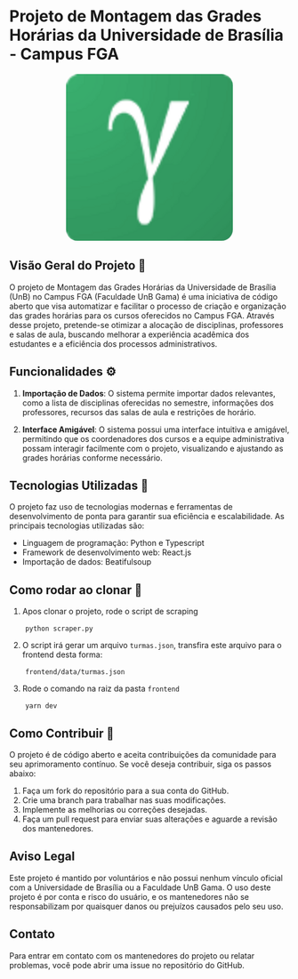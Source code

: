 # Projeto de Montagem das Grades Horárias da Universidade de Brasília - Campus FGA

<p align="center">
  <img src="frontend/public/gama.png" alt="Prompts" width="300" style="border-radius: 20px;"/>
</p>

## Visão Geral do Projeto 🔎

O projeto de Montagem das Grades Horárias da Universidade de Brasília (UnB) no Campus FGA (Faculdade UnB Gama) é uma iniciativa de código aberto que visa automatizar e facilitar o processo de criação e organização das grades horárias para os cursos oferecidos no Campus FGA. Através desse projeto, pretende-se otimizar a alocação de disciplinas, professores e salas de aula, buscando melhorar a experiência acadêmica dos estudantes e a eficiência dos processos administrativos.

## Funcionalidades ⚙️

1. **Importação de Dados**: O sistema permite importar dados relevantes, como a lista de disciplinas oferecidas no semestre, informações dos professores, recursos das salas de aula e restrições de horário.

2. **Interface Amigável**: O sistema possui uma interface intuitiva e amigável, permitindo que os coordenadores dos cursos e a equipe administrativa possam interagir facilmente com o projeto, visualizando e ajustando as grades horárias conforme necessário.

## Tecnologias Utilizadas 🚀

O projeto faz uso de tecnologias modernas e ferramentas de desenvolvimento de ponta para garantir sua eficiência e escalabilidade. As principais tecnologias utilizadas são:

- Linguagem de programação: Python e Typescript
- Framework de desenvolvimento web: React.js
- Importação de dados: Beatifulsoup

## Como rodar ao clonar 🤔

1. Apos clonar o projeto, rode o script de scraping

```
    python scraper.py
```
2. O script irá gerar um arquivo `turmas.json`, transfira este arquivo para o frontend desta forma:

```
    frontend/data/turmas.json
```

3. Rode o comando na raiz da pasta `frontend`

```
    yarn dev
```

## Como Contribuir 📖

O projeto é de código aberto e aceita contribuições da comunidade para seu aprimoramento contínuo. Se você deseja contribuir, siga os passos abaixo:

1. Faça um fork do repositório para a sua conta do GitHub.
2. Crie uma branch para trabalhar nas suas modificações.
3. Implemente as melhorias ou correções desejadas.
4. Faça um pull request para enviar suas alterações e aguarde a revisão dos mantenedores.

## Aviso Legal

Este projeto é mantido por voluntários e não possui nenhum vínculo oficial com a Universidade de Brasília ou a Faculdade UnB Gama. O uso deste projeto é por conta e risco do usuário, e os mantenedores não se responsabilizam por quaisquer danos ou prejuízos causados pelo seu uso.

## Contato

Para entrar em contato com os mantenedores do projeto ou relatar problemas, você pode abrir uma issue no repositório do GitHub.